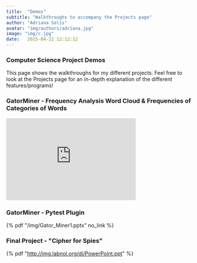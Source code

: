 ```yaml
---
title:  "Demos"
subtitle: "Walkthroughs to accompany the Projects page"
author: "Adriana Solis"
avatar: "img/authors/adriana.jpg"
image: "img/c.jpg"
date:   2015-04-22 12:12:12
---
```


### Computer Science Project Demos

This page shows the walkthroughs for my different projects. Feel free to look at the Projects page for an in-depth explanation of the different features/programs!

### GatorMiner - Frequency Analysis Word Cloud & Frequencies of Categories of Words

<style>
.responsive-wrap iframe{ max-width: 100%;}
</style>
<div class="responsive-wrap">
<iframe src="https://onedrive.live.com/embed?cid=7776C9D269D98AC7&amp;resid=7776C9D269D98AC7%21175853&amp;authkey=AFFqYJ13Mf3H_eU&amp;em=2&amp;wdAr=1.7777777777777777" width="350px" height="221px" frameborder="0">This is an embedded <a target="_blank" href="https://office.com">Microsoft Office</a> presentation, powered by <a target="_blank" href="https://office.com/webapps">Office</a>.</iframe>
</div>

### GatorMiner - Pytest Plugin

{% pdf "/img/Gator_Miner1.pptx" no_link %}

### Final Project - "Cipher for Spies"

{% pdf "http://img.labnol.org/di/PowerPoint.ppt" %}
